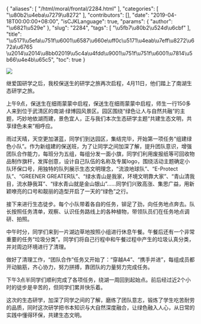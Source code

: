 {
    "aliases": [
        "/html/moral/frontal/2284.html"
    ],
    "categories": [
        "\u80b2\u4eba\u7279\u8272"
    ],
    "contributors": [],
    "date": "2019-04-18T00:00:00+08:00",
    "isCJKLanguage": true,
    "params": {
        "author": "\u6821\u529e"
    },
    "slug": "2284",
    "tags": [
        "\u5fb7\u80b2\u524d\u6cbf"
    ],
    "title": "\u5171\u5efa\u751f\u6001\u6587\u660e\uff0c\u5171\u4eab\u7eff\u8272\u672a\u6765 \u2014\u2014\u8bb02019\u5c4a\u4fdd\u9001\u751f\u751f\u6001\u7814\u5b66\u4e4b\u65c5",
    "toc": true
}

![](https://cdn.tfls.online/mirror/full/fc08055cd54e9c2a17526bd96b2f9e38416ec0a5.jpg)  






继爱国研学之后，我校保送生的研学之旅再次启程，4月11日，他们踏上了南湖生态研学之旅。




上午9点，保送生在细雨蒙蒙中启程，保送生在细雨蒙蒙中启程，师生一行150多人来到位于武清区的南湖·绿博园风景区。园区围绕“绿色让人与自然共融”的主题，巧妙地依湖而建，景色宜人，正与我们本次生态研学主题“共建生态文明，共享绿色未来”相呼应。




雨过天晴，天空更加湛蓝，同学们到达园区，集结完毕，开始第一项任务“组建绿色小队”。作为新组建的保送班，为了让同学之间加深了解，提升团队意识，增强团队合作能力，每班分为五组，每组分发一面小旗，同学们利用废报纸等可回收物品制作旗杆，发挥创意，设计自己队伍的名称及专属logo，围绕活动主题确定小队环保口号，用独特的队列展示生态文明理念，“流浪地球队”、“E-Protect队”、“GREENER GREATER队”、“绿水青山是我家，环境文明靠大家”、“青山清我目，流水静我耳”、“绿水青山就是金山银山”……同学们兴致高涨、集思广益，用新颖嘹亮的口号和靓丽的造型开启了一天的“绿色”之行。




接下来进行生态徒步。每个小队带着各自的任务，铆足了劲，向任务地点奔去。队长按照任务清单，观察、认识任务路线上的各种植物，带领队员们在任务地点调研、拍照。




中午时分，同学们来到一片湖边草地按照小组进行休息午餐。午餐后还有一个非常重要的任务“垃圾分类”。同学们将自己行程中和午餐过程中产生的垃圾认真分类，并对周边环境进行了清理。




做好了清理工作，“团队合作”任务又开始了：“穿越A4”、“携手并进”，每组成员都开动脑筋，齐心协力，努力拼搏，靠团队的力量努力完成任务。




下午3点半同学们顺利完成了各项任务，绕湖一周回到起始点。前后经过近2个小时的徒步是辛苦的，但同学们累并快乐着。




这次的生态研学，加深了同学之间的了解，磨练了团队意志，锻炼了学生吃苦耐劳的品质，同时这次研学把书本知识与大自然深度融合，让绿色融入人心，从日常的实践中懂得环保，共建生态文明。


